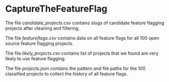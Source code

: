 # CaptureTheFeatureFlag

The file *candidate_projects.csv* contains slugs of candidate feature flagging projects after cleaning and filtering.

The file *featureflags.csv* contains data on all feature flags for all 100 open source feature flagging projects.

The file *likely_projects.csv* contains list of projects that we found are very likely to use feature flagging.

The file *projects.json* contains the pattern and file paths for the 100 classified projects to collect the history of all feature flags. 
